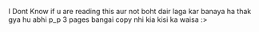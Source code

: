 I Dont Know if u are reading this aur not boht dair laga kar banaya ha thak gya hu abhi p_p 3 pages bangai copy nhi kia kisi ka waisa :> 